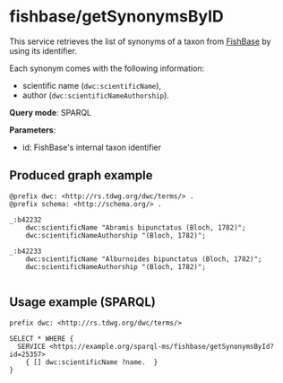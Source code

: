 
# fishbase/getSynonymsByID


This service retrieves the list of synonyms of a taxon from  [FishBase](https://www.fishbase.se/search.php) by using its identifier. 

Each synonym comes with the following information:
- scientific name (`dwc:scientificName`),
- author (`dwc:scientificNameAuthorship`).

**Query mode**: SPARQL

**Parameters**: 
- id: FishBase's internal taxon identifier




## Produced graph example

```turtle
@prefix dwc: <http://rs.tdwg.org/dwc/terms/> .
@prefix schema: <http://schema.org/> .

_:b42232
    dwc:scientificName "Abramis bipunctatus (Bloch, 1782)";
    dwc:scientificNameAuthorship "(Bloch, 1782)";
    
_:b42233
    dwc:scientificName "Alburnoides bipunctatus (Bloch, 1782)";
    dwc:scientificNameAuthorship "(Bloch, 1782)";
    
```

## Usage example (SPARQL)

```sparql
prefix dwc: <http://rs.tdwg.org/dwc/terms/>

SELECT * WHERE {
  SERVICE <https://example.org/sparql-ms/fishbase/getSynonymsById?id=25357>
    { [] dwc:scientificName ?name.  }
}
```


